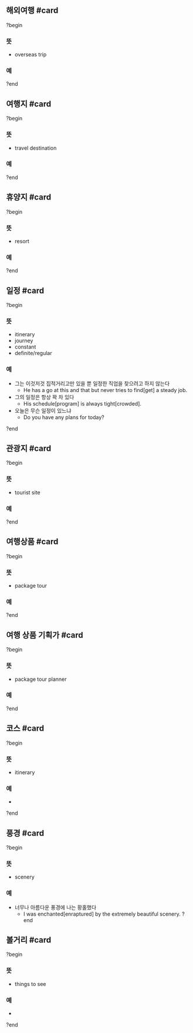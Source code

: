 
## 해외여행 #card
?begin
### 뜻
- overseas trip
### 예
<!--SR:!2025-05-03,19,250-->
?end


## 여행지 #card
?begin
### 뜻
- travel destination
### 예
?end


## 휴양지 #card
?begin
### 뜻
- resort
### 예
<!--SR:!2025-04-21,5,246-->
?end


## 일정 #card
?begin
### 뜻
- itinerary
- journey
- constant
- definite/regular
### 예
- 그는 이것저것 집적거리고만 있을 뿐 일정한 직업을 찾으려고 하지 않는다
	- He has a go at this and that but never tries to find[get] a steady job.
- 그의 일정은 항상 꽉 차 있다
	- His schedule[program] is always tight[crowded].
- 오늘은 무슨 일정이 있느냐
	- Do you have any plans for today?
<!--SR:!2025-04-25,11,230-->
?end


## 관광지 #card
?begin
### 뜻
- tourist site
### 예
?end


## 여행상품 #card
?begin
### 뜻
- package tour
### 예
<!--SR:!2025-04-28,11,228-->
?end


## 여행 상품 기획가 #card
?begin
### 뜻
- package tour planner
### 예
<!--SR:!2025-04-22,5,246-->
?end


## 코스 #card
?begin
### 뜻
- itinerary
### 예
-
?end


## 풍경 #card
?begin
### 뜻
- scenery
### 예
- 너무나 아름다운 풍경에 나는 황홀했다
	- I was enchanted[enraptured] by the extremely beautiful scenery.
?end


## 볼거리 #card
?begin
### 뜻
- things to see
### 예
-
?end

